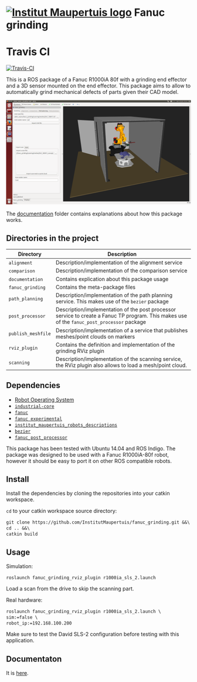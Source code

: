 [![Institut Maupertuis logo](https://avatars1.githubusercontent.com/u/12760694?v=3&s=80)](http://www.institutmaupertuis.fr) Fanuc grinding
==============

# Travis CI

[![Travis-CI](https://api.travis-ci.org/InstitutMaupertuis/fanuc_grinding.svg?branch=indigo-devel)](https://travis-ci.org/InstitutMaupertuis/fanuc_grinding/branches)

This is a ROS package of a Fanuc R1000iA 80f with a grinding end effector and a 3D sensor mounted on the end effector.
This package aims to allow to automatically grind mechanical defects of parts given their CAD model.

![fanuc_grinding](documentation/fanuc_grinding.png)

The [documentation](documentation/README.md) folder contains explanations about how this package works.

Directories in the project
--------------------------

| Directory  | Description
------------ | -----------
`alignment` | Description/implementation of the alignment service
`comparison` | Description/implementation of the comparison service
`documentation` | Contains explication about this package usage
`fanuc_grinding` | Contains the meta-package files
`path_planning` | Description/implementation of the path planning service. This makes use of the `bezier` package
`post_processor` | Description/implementation of the post processor service to create a Fanuc TP program. This makes use of the `fanuc_post_processor` package
`publish_meshfile` | Description/implementation of a service that publishes meshes/point clouds on markers
`rviz_plugin` | Contains the definition and implementation of the grinding RViz plugin
`scanning`| Description/implementation of the scanning service, the RViz plugin also allows to load a mesh/point cloud.

Dependencies
------------
- [Robot Operating System](http://wiki.ros.org/ROS/Installation)
- [`industrial-core`](http://wiki.ros.org/industrial_core)
- [`fanuc`](http://wiki.ros.org/fanuc)
- [`fanuc experimental`](http://wiki.ros.org/fanuc_experimental)
- [`institut_maupertuis_robots_descriptions`](https://github.com/InstitutMaupertuis/institut_maupertuis_robots_descriptions)
- [`bezier`](https://github.com/ros-industrial-consortium/bezier)
- [`fanuc_post_processor`](https://github.com/InstitutMaupertuis/fanuc_post_processor)

This package has been tested with Ubuntu 14.04 and ROS Indigo.
The package was designed to be used with a Fanuc R1000iA-80f robot, however it should be easy to port it on other ROS compatible robots.

Install
-------
Install the dependencies by cloning the repositories into your catkin workspace.

`cd` to your catkin workspace source directory:
```
git clone https://github.com/InstitutMaupertuis/fanuc_grinding.git &&\
cd .. &&\
catkin build
```

Usage
-----
Simulation:
```
roslaunch fanuc_grinding_rviz_plugin r1000ia_sls_2.launch
```

Load a scan from the drive to skip the scanning part.

Real hardware:
```
roslaunch fanuc_grinding_rviz_plugin r1000ia_sls_2.launch \
sim:=false \
robot_ip:=192.168.100.200
```

Make sure to test the David SLS-2 configuration before testing with this application.

Documentaton
------------
It is [here](documentation).
